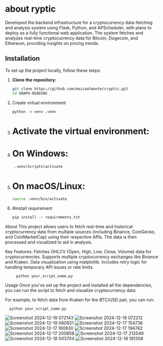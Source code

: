 # about ryptic

Developed the backend infrastructure for a cryptocurrency data-fetching and analysis system using Flask, Python, and APScheduler, with plans to deploy as a fully functional web application. The system fetches and analyzes real-time cryptocurrency data for Bitcoin, Dogecoin, and Ethereum, providing insights on pricing trends.
## Installation

To set up the project locally, follow these steps:

1. **Clone the repository:**
   ```bash
   git clone https://github.com/maicaalmonte/cryptic.git
   cd GRAPH-READING
2. Create virtual environment
   ```bash
   python -m venv .venv

2. # Activate the virtual environment:
3. # On Windows:
 
      ``` bash
       .venv\Scripts\activate
   
3. # On macOS/Linux:
      ```bash
      source .venv/bin/activate

5. #install requirement
      ```bash
      pip install -r requirements.txt

 About
This project allows users to fetch real-time and historical cryptocurrency data from multiple sources (including Binance, CoinGecko, and CoinMarketCap) using their respective APIs. The data is then processed and visualized to aid in analysis.

Key Features:
Fetches OHLCV (Open, High, Low, Close, Volume) data for cryptocurrencies.
Supports multiple cryptocurrency exchanges like Binance and Kraken.
Data visualization using matplotlib.
Includes retry logic for handling temporary API issues or rate limits.
    
      
         python your_script_name.py
Usage
Once you've set up the project and installed all the dependencies, you can run the script to fetch and visualize cryptocurrency data.

For example, to fetch data from Kraken for the BTC/USD pair, you can run:
    
      
      python your_script_name.py
![Screenshot 2024-12-19 072143](https://github.com/user-attachments/assets/d3737b76-d835-4858-b0ff-4d77367ea6e2)
![Screenshot 2024-12-19 072212](https://github.com/user-attachments/assets/b06a2fe5-c755-492e-b4af-018ff98e2f0f)
![Screenshot 2024-12-19 060921](https://github.com/user-attachments/assets/66cc4414-aeba-4f9a-877d-a6c9ea3f8e19)
![Screenshot 2024-12-17 154736](https://github.com/user-attachments/assets/d8958d92-72f3-4789-8741-b208dcb72c58)
![Screenshot 2024-12-17 160830](https://github.com/user-attachments/assets/c22027cd-1353-4f5d-8f60-52bf7895882c)
![Screenshot 2024-12-17 194742](https://github.com/user-attachments/assets/26d8632b-79da-4703-ab39-5979c4272c9b)
![Screenshot 2024-12-17 200858](https://github.com/user-attachments/assets/f0720326-718d-488e-9ce6-89d9fb51ee92)
![Screenshot 2024-12-17 212049](https://github.com/user-attachments/assets/e0606e72-82ce-4984-abd4-93d69a6e6d6f)
![Screenshot 2024-12-18 003704](https://github.com/user-attachments/assets/20d58f75-535e-4510-bebe-4f7fcde3f602)
![Screenshot 2024-12-18 191308](https://github.com/user-attachments/assets/b4122330-6d15-4355-98ae-55f52c69fc4a)








